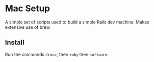 # Mac Setup

A simple set of scripts used to build a simple Rails dev machine. Makes extensive use of brew.

Install
-------

Run the commands in `mac`, then `ruby` then `software`.
